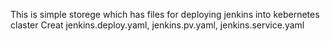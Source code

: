 This is simple storege which has files for deploying jenkins into kebernetes claster
Creat jenkins.deploy.yaml, jenkins.pv.yaml, jenkins.service.yaml
